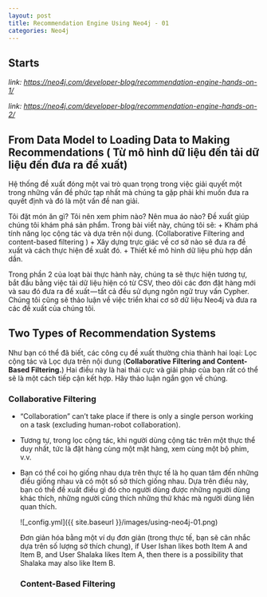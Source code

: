 ```yaml
---
layout: post
title: Recommendation Engine Using Neo4j - 01
categories: Neo4j
---
```


## Starts

*link: https://neo4j.com/developer-blog/recommendation-engine-hands-on-1/*

*link: https://neo4j.com/developer-blog/recommendation-engine-hands-on-2/*

## From Data Model to Loading Data to Making Recommendations ( Từ mô hình dữ liệu đến tải dữ liệu đến đưa ra đề xuất)

Hệ thống đề xuất đóng một vai trò quan trọng trong việc giải quyết một trong những vấn đề phức tạp nhất mà chúng ta gặp phải khi muốn đưa ra quyết định và đó là một vấn đề nan giải.

Tôi đặt món ăn gì? Tôi nên xem phim nào? Nên mua áo nào? Đề xuất giúp chúng tôi khám phá sản phẩm. Trong bài viết này, chúng tôi sẽ:
    + Khám phá tính năng lọc cộng tác và dựa trên nội dung. (Collaborative Filtering and content-based filtering )
    + Xây dựng trực giác về cơ sở nào sẽ đưa ra đề xuất và cách thực hiện đề xuất đó.
    + Thiết kế mô hình dữ liệu phù hợp dần dần.

Trong phần 2 của loạt bài thực hành này, chúng ta sẽ thực hiện tương tự, bắt đầu bằng việc tải dữ liệu hiện có từ CSV, theo dõi các đơn đặt hàng mới và sau đó đưa ra đề xuất — tất cả đều sử dụng ngôn ngữ truy vấn Cypher. Chúng tôi cũng sẽ thảo luận về việc triển khai cơ sở dữ liệu Neo4j và đưa ra các đề xuất của chúng tôi.

## Two Types of Recommendation Systems

Như bạn có thể đã biết, các công cụ đề xuất thường chia thành hai loại: Lọc cộng tác và Lọc dựa trên nội dung (**Collaborative Filtering and Content-Based Filtering.**)  Hai điều này là hai thái cực và giải pháp của bạn rất có thể sẽ là một cách tiếp cận kết hợp. Hãy thảo luận ngắn gọn về chúng.

### Collaborative Filtering

- “Collaboration” can’t take place if there is only a single person working on a task (excluding human-robot collaboration).
- Tương tự, trong lọc cộng tác, khi người dùng cộng tác trên một thực thể duy nhất, tức là đặt hàng cùng một mặt hàng, xem cùng một bộ phim, v.v.
- Bạn có thể coi họ giống nhau dựa trên thực tế là họ quan tâm đến những điều giống nhau và có một số sở thích giống nhau. Dựa trên điều này, bạn có thể đề xuất điều gì đó cho người dùng được những người dùng khác thích, những người cũng thích những thứ khác mà người dùng liên quan thích.

  ![_config.yml]({{ site.baseurl }}/images/using-neo4j-01.png)

  Đơn giản hóa bằng một ví dụ đơn giản (trong thực tế, bạn sẽ cân nhắc dựa trên số lượng sở thích chung),  if User Ishan likes both Item A and Item B, and User Shalaka likes Item A, then there is a possibility that Shalaka may also like Item B.

  ### Content-Based Filtering

